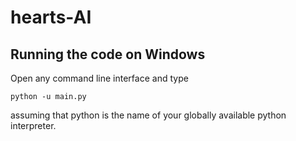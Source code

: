 # hearts-AI

## Running the code on Windows
Open any command line interface and type

```
python -u main.py
```

assuming that python is the name of your globally available python interpreter.
